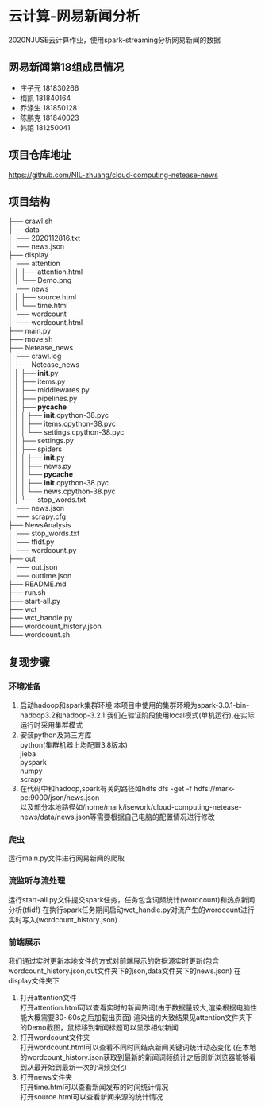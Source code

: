 # 云计算-网易新闻分析

2020NJUSE云计算作业，使用spark-streaming分析网易新闻的数据

## 网易新闻第18组成员情况
- 庄子元 181830266
- 梅凯 181840164
- 乔涤生 181850128
- 陈鹏克 181840023
- 韩禧 181250041

## 项目仓库地址
https://github.com/NIL-zhuang/cloud-computing-netease-news

## 项目结构
├── crawl.sh  
├── data  
│         ├── 2020112816.txt  
│         └── news.json  
├── display  
│         ├── attention  
│         │         ├── attention.html  
│         │         └── Demo.png  
│         ├── news  
│         │         ├── source.html  
│         │         └── time.html  
│         └── wordcount  
│             └── wordcount.html  
├── main.py  
├── move.sh  
├── Netease_news  
│         ├── crawl.log  
│         ├── Netease_news  
│         │         ├── __init__.py  
│         │         ├── items.py  
│         │         ├── middlewares.py  
│         │         ├── pipelines.py  
│         │         ├── __pycache__  
│         │         │         ├── __init__.cpython-38.pyc  
│         │         │         ├── items.cpython-38.pyc  
│         │         │         └── settings.cpython-38.pyc  
│         │         ├── settings.py  
│         │         ├── spiders  
│         │         │         ├── __init__.py  
│         │         │         ├── news.py  
│         │         │         └── __pycache__  
│         │         │             ├── __init__.cpython-38.pyc  
│         │         │             └── news.cpython-38.pyc  
│         │         └── stop_words.txt  
│         ├── news.json  
│         └── scrapy.cfg  
├── NewsAnalysis  
│         ├── stop_words.txt  
│         ├── tfidf.py  
│         └── wordcount.py  
├── out  
│         ├── out.json  
│         └── outtime.json  
├── README.md  
├── run.sh  
├── start-all.py  
├── wct  
├── wct_handle.py  
├── wordcount_history.json  
└── wordcount.sh  

## 复现步骤
### 环境准备
1. 启动hadoop和spark集群环境
本项目中使用的集群环境为spark-3.0.1-bin-hadoop3.2和hadoop-3.2.1
我们在验证阶段使用local模式(单机运行),在实际运行时采用集群模式
2. 安装python及第三方库  
   python(集群机器上均配置3.8版本)  
   jieba  
   pyspark  
   numpy  
   scrapy  
3. 在代码中和hadoop,spark有关的路径如hdfs dfs -get -f hdfs://mark-pc:9000/json/news.json  
以及部分本地路径如/home/mark/isework/cloud-computing-netease-news/data/news.json等需要根据自己电脑的配置情况进行修改
### 爬虫
运行main.py文件进行网易新闻的爬取
### 流监听与流处理
运行start-all.py文件提交spark任务，任务包含词频统计(wordcount)和热点新闻分析(tfidf)
在执行spark任务期间启动wct_handle.py对流产生的wordcount进行实时写入(wordcount_history.json)
### 前端展示
我们通过实时更新本地文件的方式对前端展示的数据源实时更新(包含wordcount_history.json,out文件夹下的json,data文件夹下的news.json)
在display文件夹下
1. 打开attention文件  
打开attention.html可以查看实时的新闻热词(由于数据量较大,渲染根据电脑性能大概需要30~60s之后加载出页面)
渲染出的大致结果见attention文件夹下的Demo截图，鼠标移到新闻标题可以显示相似新闻
2. 打开wordcount文件夹  
打开wordcount.html可以查看不同时间结点新闻关键词统计动态变化
(在本地的wordcount_history.json获取到最新的新闻词频统计之后刷新浏览器能够看到从最开始到最新一次的词频变化)
3. 打开news文件夹  
打开time.html可以查看新闻发布的时间统计情况  
打开source.html可以查看新闻来源的统计情况  